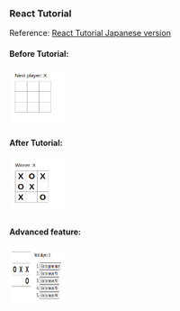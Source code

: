 ### React Tutorial

Reference: [React Tutorial Japanese version](https://ja.reactjs.org/tutorial/tutorial.html)

#### Before Tutorial:

<img src="./img/Start.png"  width="100" height="100">

#### After Tutorial:
<img src="./img/Finished.png"  width="100" height="100">

#### Advanced feature:
<img src="./img/time-travel.png"  width="100" height="100">